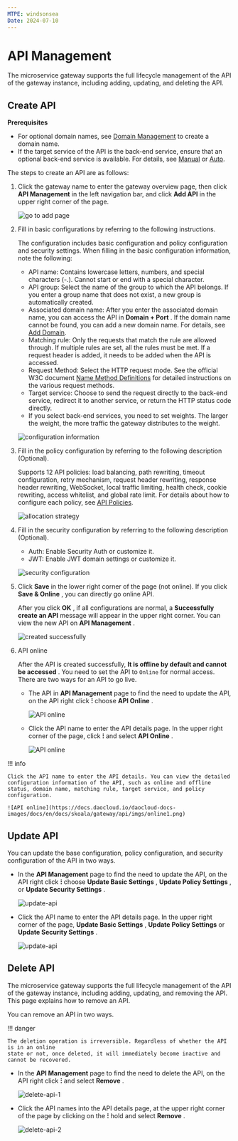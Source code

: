 ```yaml
---
MTPE: windsonsea
Date: 2024-07-10
---
```


# API Management

The microservice gateway supports the full lifecycle management of the API of the gateway instance, including adding, updating, and deleting the API.

## Create API

**Prerequisites**

- For optional domain names, see [Domain Management](../domain/index.md) to create a domain name.
- If the target service of the API is the back-end service, ensure that an optional back-end service is available. For details, see [Manual](../service/manual-integrate.md) or [Auto](../service/auto-manage.md).

The steps to create an API are as follows:

1. Click the gateway name to enter the gateway overview page, then click __API Management__ in the left navigation bar, and click __Add API__ in the upper right corner of the page.

    ![go to add page](https://docs.daocloud.io/daocloud-docs-images/docs/en/docs/skoala/gateway/api/imgs/add-api-01.png)

2. Fill in basic configurations by referring to the following instructions.

    The configuration includes basic configuration and policy configuration and security settings. When filling in the basic configuration information, note the following:

    - API name: Contains lowercase letters, numbers, and special characters (-.). Cannot start or end with a special character.
    - API group: Select the name of the group to which the API belongs. If you enter a group name that does not exist, a new group is automatically created.
    - Associated domain name: After you enter the associated domain name, you can access the API in __Domain + Port__ . If the domain name cannot be found, you can add a new domain name. For details, see [Add Domain](../domain/index.md).
    - Matching rule: Only the requests that match the rule are allowed through. If multiple rules are set, all the rules must be met. If a request header is added, it needs to be added when the API is accessed.
    - Request Method: Select the HTTP request mode. See the official W3C document [Name Method Definitions](https://www.rfc-editor.org/rfc/rfc9110.html#name-method-definitions) for detailed instructions on the various request methods.
    - Target service: Choose to send the request directly to the back-end service, redirect it to another service, or return the HTTP status code directly.
    - If you select back-end services, you need to set weights. The larger the weight, the more traffic the gateway distributes to the weight.

    ![configuration information](https://docs.daocloud.io/daocloud-docs-images/docs/en/docs/skoala/gateway/api/imgs/config.png)

3. Fill in the policy configuration by referring to the following description (Optional).

    Supports 12 API policies: load balancing, path rewriting, timeout configuration, retry mechanism, request header rewriting, response header rewriting, WebSocket, local traffic limiting, health check, cookie rewriting, access whitelist, and global rate limit. For details about how to configure each policy, see [API Policies](api-policy.md).

    ![allocation strategy](https://docs.daocloud.io/daocloud-docs-images/docs/en/docs/skoala/gateway/api/imgs/policy01.png)

4. Fill in the security configuration by referring to the following description (Optional).

    - Auth: Enable Security Auth or customize it.
    - JWT: Enable JWT domain settings or customize it.

    ![security configuration](https://docs.daocloud.io/daocloud-docs-images/docs/en/docs/skoala/gateway/api/imgs/policy02.png)

5. Click __Save__ in the lower right corner of the page (not online). If you click __Save & Online__ , you can directly go online API.

    After you click __OK__ , if all configurations are normal, a  __Successfully create an API__ message will appear in the upper right corner. You can view the new API on __API Management__ .

    ![created successfully](https://docs.daocloud.io/daocloud-docs-images/docs/en/docs/skoala/gateway/api/imgs/result.png)

6. API online

    After the API is created successfully, **It is offline by default and cannot be accessed** . You need to set the API to `Online` for normal access. There are two ways for an API to go live.

    - The API in __API Management__ page to find the need to update the API, on the API right click  __ⵗ__ choose __API Online__ .

        ![API online](https://docs.daocloud.io/daocloud-docs-images/docs/en/docs/skoala/gateway/api/imgs/online.png)

    - Click the API name to enter the API details page. In the upper right corner of the page, click  __ⵗ__ and select __API Online__ .

        ![API online](https://docs.daocloud.io/daocloud-docs-images/docs/en/docs/skoala/gateway/api/imgs/online1.png)

!!! info

    Click the API name to enter the API details. You can view the detailed configuration information of the API, such as online and offline status, domain name, matching rule, target service, and policy configuration.

    ![API online](https://docs.daocloud.io/daocloud-docs-images/docs/en/docs/skoala/gateway/api/imgs/online1.png)

## Update API

You can update the base configuration, policy configuration, and security configuration of the API in two ways.

- In the __API Management__ page to find the need to update the API, on the API right click __ⵗ__ choose __Update Basic Settings__ , __Update Policy Settings__ , or __Update Security Settings__ .

    ![update-api](https://docs.daocloud.io/daocloud-docs-images/docs/en/docs/skoala/gateway/api/imgs/update-api-1.png)

- Click the API name to enter the API details page. In the upper right corner of the page, __Update Basic Settings__ , __Update Policy Settings__ or __Update Security Settings__ .

    ![update-api](https://docs.daocloud.io/daocloud-docs-images/docs/en/docs/skoala/gateway/api/imgs/update-api-2.png)

## Delete API

The microservice gateway supports the full lifecycle management of the API of the gateway
instance, including adding, updating, and removing the API. This page explains how to
remove an API.

You can remove an API in two ways.

!!! danger

    The deletion operation is irreversible. Regardless of whether the API is in an online
    state or not, once deleted, it will immediately become inactive and cannot be recovered.

- In the __API Management__ page to find the need to delete the API, on the API right click __ⵗ__ and select __Remove__ .

    ![delete-api-1](https://docs.daocloud.io/daocloud-docs-images/docs/en/docs/skoala/gateway/api/imgs/delete-api-1.png)

- Click the API names into the API details page, at the upper right corner of the page by clicking on the __ⵗ__ hold and select __Remove__ .

    ![delete-api-2](https://docs.daocloud.io/daocloud-docs-images/docs/en/docs/skoala/gateway/api/imgs/delete-api-2.png)
